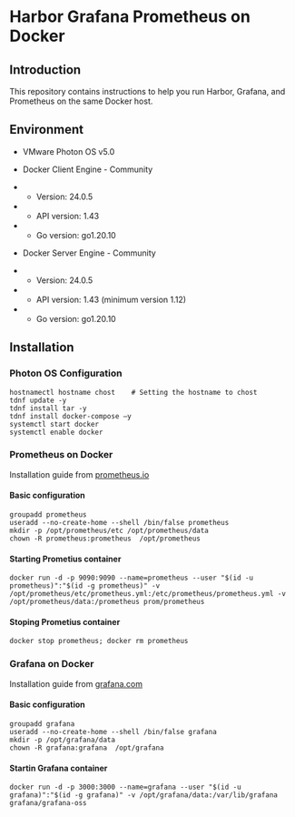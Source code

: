 # Harbor Grafana Prometheus on Docker
## Introduction
This repository contains instructions to help you run Harbor, Grafana, and Prometheus on the same Docker host. <br>

## Environment
* VMware Photon OS v5.0
* Docker Client Engine - Community
* * Version: 24.0.5
* * API version: 1.43
* * Go version: go1.20.10

* Docker Server Engine - Community
* * Version: 24.0.5
* * API version: 1.43 (minimum version 1.12)
* * Go version: go1.20.10

## Installation
### Photon OS Configuration
```
hostnamectl hostname chost    # Setting the hostname to chost
tdnf update -y 
tdnf install tar -y 
tdnf install docker-compose –y 
systemctl start docker 
systemctl enable docker
```

### Prometheus on Docker
Installation guide from [prometheus.io](https://prometheus.io/docs/prometheus/latest/installation/)
#### Basic configuration
```
groupadd prometheus
useradd --no-create-home --shell /bin/false prometheus
mkdir -p /opt/prometheus/etc /opt/prometheus/data
chown -R prometheus:prometheus  /opt/prometheus
```
#### Starting Prometius container
```
docker run -d -p 9090:9090 --name=prometheus --user "$(id -u prometheus)":"$(id -g prometheus)" -v /opt/prometheus/etc/prometheus.yml:/etc/prometheus/prometheus.yml -v /opt/prometheus/data:/prometheus prom/prometheus
```
#### Stoping Prometius container
```
docker stop prometheus; docker rm prometheus
```

### Grafana on Docker
Installation guide from [grafana.com](https://grafana.com/docs/grafana/latest/setup-grafana/installation/docker)
#### Basic configuration
```
groupadd grafana
useradd --no-create-home --shell /bin/false grafana
mkdir -p /opt/grafana/data
chown -R grafana:grafana  /opt/grafana
```
#### Startin Grafana container
```
docker run -d -p 3000:3000 --name=grafana --user "$(id -u grafana)":"$(id -g grafana)" -v /opt/grafana/data:/var/lib/grafana  grafana/grafana-oss
```
